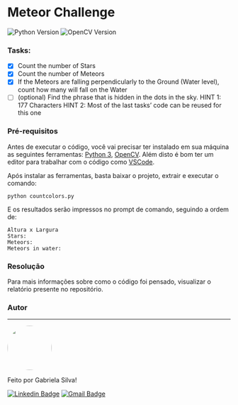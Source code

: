 # Meteor Challenge

![Python Version](https://img.shields.io/badge/Python-3.9.7-orange?style=flat&logo=python&logoColor=eeeeee)
![OpenCV Version](https://img.shields.io/badge/OpenCV-4.5.4-orange?style=flat&logo=python&logoColor=eeeeee)

### Tasks:

- [X] Count the number of Stars
- [X] Count the number of Meteors
- [X] If the Meteors are falling perpendicularly to the Ground (Water level), count how many will fall on the Water
- [ ] (optional) Find the phrase that is hidden in the dots in the sky. 
HINT 1: 177 Characters
HINT 2: Most of the last tasks’ code can be reused for this one

### Pré-requisitos

Antes de executar o código, você vai precisar ter instalado em sua máquina as seguintes ferramentas:
[Python 3](https://www.python.org/downloads/), [OpenCV](https://docs.opencv.org/3.4/da/df6/tutorial_py_table_of_contents_setup.html). 
Além disto é bom ter um editor para trabalhar com o código como [VSCode](https://code.visualstudio.com/).

Após instalar as ferramentas, basta baixar o projeto, extrair e executar o comando:

    python countcolors.py

E os resultados serão impressos no prompt de comando, seguindo a ordem de:

    Altura x Largura
    Stars: 
    Meteors: 
    Meteors in water:

### Resolução

Para mais informações sobre como o código foi pensado, visualizar o relatório presente no repositório.

### Autor
---

 <img style="border-radius: 50%;" src="https://avatars.githubusercontent.com/u/39316240?v=4" width="100px;" alt=""/>

Feito por Gabriela Silva!

 [![Linkedin Badge](https://img.shields.io/badge/-Gabriela-blue?style=flat-square&logo=Linkedin&logoColor=white&link=https://www.linkedin.com/in/gabrielasil/)](https://www.linkedin.com/in/gabrielasil/) 
[![Gmail Badge](https://img.shields.io/badge/-gabrielamsilva02@gmail.com-c14438?style=flat-square&logo=Gmail&logoColor=white&link=mailto:gabrielamsilva02@gmail.com)](mailto:gabrielamsilva02@gmail.com)




